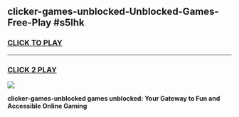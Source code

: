 
## clicker-games-unblocked-Unblocked-Games-Free-Play #s5lhk
<h3>
<a href="https://us.freeplayer.one?title=clicker-games-unblocked&ref=9M">CLICK TO PLAY</a></h3>
<hr>

<h3>
<a href="https://us.freeplayer.one?title=clicker-games-unblocked&ref=9M">CLICK 2 PLAY</a>
  
</h3>

<a href="https://us.freeplayer.one?title=clicker-games-unblocked&ref=9M"><img src="https://clearcache.store/games.png"></a>


**clicker-games-unblocked games unblocked: Your Gateway to Fun and Accessible Online Gaming**
